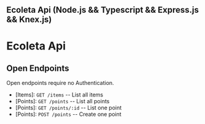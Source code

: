## Ecoleta Api (Node.js && Typescript && Express.js && Knex.js)

# Ecoleta Api

## Open Endpoints

Open endpoints require no Authentication.

* [Items]: `GET /items` -- List all items
* [Points]: `GET /points` -- List all points
* [Points]: `GET /points/:id` -- List one point
* [Points]: `POST /points` -- Create one point
